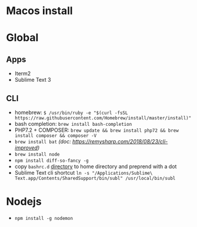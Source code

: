 # Macos install

# Global

## Apps
- Iterm2
- Sublime Text 3

## CLI
- homebrew: `$ /usr/bin/ruby -e "$(curl -fsSL https://raw.githubusercontent.com/Homebrew/install/master/install)"
`
- bash completion: `brew install bash-completion`
- PHP7.2 + COMPOSER: `brew update && brew install php72 && brew install composer && composer -V`
- `brew install bat` _(doc: https://remysharp.com/2018/08/23/cli-improved)_
- `brew install node`
- `npm install diff-so-fancy -g`
- copy `bashrc.d` [directory](https://github.com/romainnorberg/memo/tree/master/macos/bashrc.d) to home directory and preprend with a dot
- Sublime Text cli shortcut `ln -s "/Applications/Sublime\ Text.app/Contents/SharedSupport/bin/subl" /usr/local/bin/subl`

# Nodejs
- `npm install -g nodemon`

